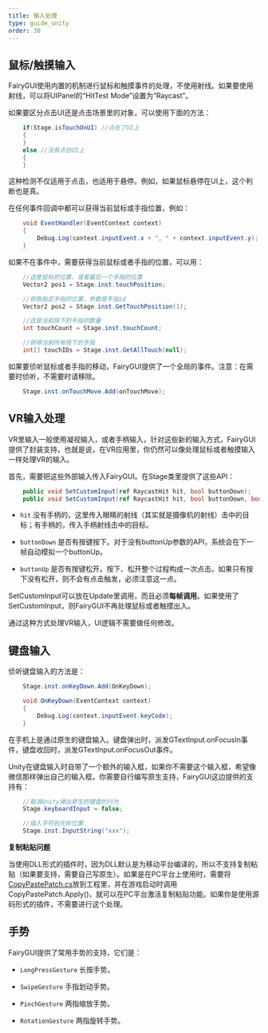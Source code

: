 ```yaml
---
title: 输入处理
type: guide_unity
order: 30
---
```


## 鼠标/触摸输入

FairyGUI使用内置的机制进行鼠标和触摸事件的处理，不使用射线。如果要使用射线，可以将UIPanel的“HitTest Mode”设置为“Raycast”。

如果要区分点击UI还是点击场景里的对象，可以使用下面的方法：

```csharp
    if(Stage.isTouchOnUI) //点在了UI上
    {
    }
    else //没有点在UI上
    {
    }
```

这种检测不仅适用于点击，也适用于悬停。例如，如果鼠标悬停在UI上，这个判断也是真。

在任何事件回调中都可以获得当前鼠标或手指位置，例如：

```csharp
    void EventHandler(EventContext context)
    {
        Debug.Log(context.inputEvent.x + ", " + context.inputEvent.y);
    }
```

如果不在事件中，需要获得当前鼠标或者手指的位置，可以用：

```csharp
    //这是鼠标的位置，或者最后一个手指的位置
    Vector2 pos1 = Stage.inst.touchPosition;

    //获取指定手指的位置，参数是手指id
    Vector2 pos2 = Stage.inst.GetTouchPosition(1);

    //这是当前按下的手指的数量
    int touchCount = Stage.inst.touchCount;

    //获得当前所有按下的手指
    int[] touchIDs = Stage.inst.GetAllTouch(null);
```

如果要侦听鼠标或者手指的移动，FairyGUI提供了一个全局的事件。注意：在需要时侦听，不需要时请移除。

```csharp
    Stage.inst.onTouchMove.Add(onTouchMove);
```

## VR输入处理

VR里输入一般使用凝视输入，或者手柄输入，针对这些新的输入方式，FairyGUI提供了封装支持，也就是说，在VR应用里，你仍然可以像处理鼠标或者触摸输入一样处理VR的输入。

首先，需要把这些外部输入传入FairyGUI。在Stage类里提供了这些API：

```csharp
	public void SetCustomInput(ref RaycastHit hit, bool buttonDown);
	public void SetCustomInput(ref RaycastHit hit, bool buttonDown, bool buttonUp);
```

- `hit` 没有手柄的，这里传入眼睛的射线（其实就是摄像机的射线）击中的目标；有手柄的，传入手柄射线击中的目标。

- `buttonDown` 是否有按键按下。对于没有buttonUp参数的API，系统会在下一帧自动模拟一个buttonUp。

- `buttonUp` 是否有按键松开。按下、松开整个过程构成一次点击。如果只有按下没有松开，则不会有点击触发，必须注意这一点。

SetCustomInput可以放在Update里调用，而且必须**每帧调用**。如果使用了SetCustomInput，则FairyGUI不再处理鼠标或者触摸出入。

通过这种方式处理VR输入，UI逻辑不需要做任何修改。

## 键盘输入

侦听键盘输入的方法是：

```csharp
    Stage.inst.onKeyDown.Add(OnKeyDown);

    void OnKeyDown(EventContext context)
    {
        Debug.Log(context.inputEvent.keyCode);
    }
```

在手机上是通过原生的键盘输入。键盘弹出时，派发GTextInput.onFocusIn事件，键盘收回时，派发GTextInput.onFocusOut事件。

Unity在键盘输入时自带了一个额外的输入框，如果你不需要这个输入框，希望像微信那样弹出自己的输入框，你需要自行编写原生支持，FairyGUI这边提供的支持有：

```csharp
    //取消Unity弹出原生的键盘的行为
    Stage.keyboardInput = false;

    //插入字符到光标位置
    Stage.inst.InputString("xxx");
```

**复制粘贴问题**

当使用DLL形式的插件时，因为DLL默认是为移动平台编译的，所以不支持复制粘贴（如果要支持，需要自己写原生）。如果是在PC平台上使用时，需要将[CopyPastePatch.cs](https://github.com/fairygui/FairyGUI-unity/blob/master/Examples.Unity5/Assets/FairyGUI/CopyPastePatch.cs)放到工程里，并在游戏启动时调用CopyPastePatch.Apply()，就可以在PC平台激活复制粘贴功能。如果你是使用源码形式的插件，不需要进行这个处理。

## 手势

FairyGUI提供了常用手势的支持，它们是：

- `LongPressGesture` 长按手势。

- `SwipeGesture` 手指划动手势。

- `PinchGesture` 两指缩放手势。

- `RotationGesture` 两指旋转手势。

